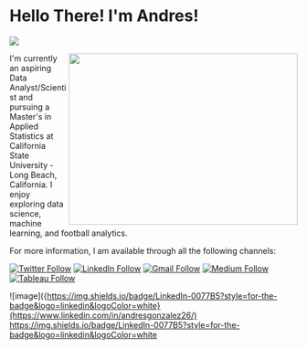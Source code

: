 # Hello There! I'm Andres!

![](https://komarev.com/ghpvc/?username=your-github-OKcomputer626&style=flat-square)

<img align="right" width="400" height="300" src="https://img.i-scmp.com/cdn-cgi/image/fit=contain,width=1098,format=auto/sites/default/files/styles/1200x800/public/d8/images/methode/2019/05/16/af330f24-777d-11e9-933d-71f872cf659b_image_hires_161624.jpg?itok=SVoJEL7L&v=1557994593">

I'm currently an aspiring Data Analyst/Scientist and pursuing a Master's in Applied Statistics at California State University - Long Beach, California. I enjoy exploring data science, machine learning, and football analytics. 

For more information, I am available through all the following channels:

[![Twitter Follow](https://img.shields.io/badge/Twitter-1DA1F2?style=for-the-badge&logo=twitter&logoColor=white)](https://twitter.com/AndresAnalytics)
[![LinkedIn Follow](https://img.shields.io/badge/LinkedIn-0077B5?style=for-the-badge&logo=linkedin&logoColor=white)](https://www.linkedin.com/in/andresgonzalez26/)
[![Gmail Follow](https://img.shields.io/badge/Gmail-D14836?style=for-the-badge&logo=gmail&logoColor=white)](mailto:gonzalez.andrespsg@gmail.com)
[![Medium Follow](https://img.shields.io/badge/Medium-12100E?style=for-the-badge&logo=medium&logoColor=white)](https://medium.com/@gonzalez_afc)
[![Tableau Follow](https://img.shields.io/badge/Tableau-E97627?style=for-the-badge&logo=Tableau&logoColor=white)](https://public.tableau.com/app/profile/andres.gonzalez2672)


<!---
OKcomputer626/OKcomputer626 is a ✨ special ✨ repository because its `README.md` (this file) appears on your GitHub profile.
You can click the Preview link to take a look at your changes.
--->
![image]({https://img.shields.io/badge/LinkedIn-0077B5?style=for-the-badge&logo=linkedin&logoColor=white}(https://www.linkedin.com/in/andresgonzalez26/)
https://img.shields.io/badge/LinkedIn-0077B5?style=for-the-badge&logo=linkedin&logoColor=white
